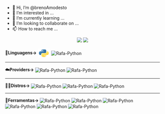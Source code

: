 - 👋 Hi, I’m @brenoAmodesto
- 👀 I’m interested in ...
- 🌱 I’m currently learning ...
- 💞️ I’m looking to collaborate on ...
- 📫 How to reach me ...

<!---
brenoAmodesto/brenoAmodesto is a ✨ special ✨ repository because its `README.md` (this file) appears on your GitHub profile.
You can click the Preview link to take a look at your changes.
--->


<div align="center">
  <img height="180em" src="https://github-readme-stats.vercel.app/api?username=brenoAmodesto&show_icons=true&theme=dark&include_all_commits=true&count_private=true"/>
  <img height="180em" src="https://github-readme-stats.vercel.app/api/top-langs/?username=brenoAmodesto&layout=compact&langs_count=7&theme=dark"/>
</div>


<div style="display: inline_block"><br>
<strong>🧰Linguagens-></strong>
  <img align="center" alt="Rafa-Python" height="30" width="40" src="https://raw.githubusercontent.com/devicons/devicon/master/icons/python/python-original.svg">
  <img align="center" alt="Rafa-Python" height="30" width="40" src="https://cdn.jsdelivr.net/gh/devicons/devicon/icons/bash/bash-original.svg">
  
  </div>
  <div>
  
  ----------------------------------------------------------------------------------------------------------------
  
  </div>
  
  
<div>
 <strong>☁️Providers-></strong>
    <img align="center" alt="Rafa-Python" height="60" width="70" src="https://cdn.jsdelivr.net/gh/devicons/devicon/icons/azure/azure-original-wordmark.svg">
    <img align="center" alt="Rafa-Python" height="60" width="70" src="https://cdn.jsdelivr.net/gh/devicons/devicon/icons/amazonwebservices/amazonwebservices-original-wordmark.svg">
   
  </div>
  
  <div>
  
  ----------------------------------------------------------------------------------------------------------------
  
  </div>
  
 
 <div allign="center">
 <strong>🏴‍☠️Distros-></strong>
 <img align="center" alt="Rafa-Python" height="30" width="40" src="https://cdn.jsdelivr.net/gh/devicons/devicon/icons/ubuntu/ubuntu-plain.svg">
 <img align="center" alt="Rafa-Python" height="30" width="40" src="https://cdn.jsdelivr.net/gh/devicons/devicon/icons/debian/debian-plain-wordmark.svg">
 <img align="center" alt="Rafa-Python" height="30" width="40" src="https://cdn.jsdelivr.net/gh/devicons/devicon/icons/centos/centos-original.svg">
   
  
  </div>
<div>
  
  ----------------------------------------------------------------------------------------------------------------
  
  </div>

<div>
<strong>🔧Ferramentas-></strong>
<img align="center" alt="Rafa-Python" height="60" width="70" src="https://cdn.jsdelivr.net/gh/devicons/devicon/icons/docker/docker-original-wordmark.svg">
<img align="center" alt="Rafa-Python" height="60" width="70" src="https://www.vectorlogo.zone/logos/terraformio/terraformio-ar21.svg">
<img align="center" alt="Rafa-Python" height="60" width="70" src="https://www.vectorlogo.zone/logos/ansible/ansible-ar21.svg">
<img align="center" alt="Rafa-Python" height="60" width="70" src="https://cdn.jsdelivr.net/gh/devicons/devicon/icons/circleci/circleci-plain-wordmark.svg">
<img align="center" alt="Rafa-Python" height="60" width="70" src="https://www.vectorlogo.zone/logos/grafana/grafana-ar21.svg">
<img align="center" alt="Rafa-Python" height="60" width="70" src="https://www.vectorlogo.zone/logos/zabbix/zabbix-ar21.svg">
  
  </div
  

  
